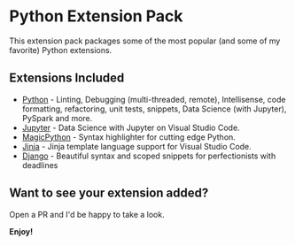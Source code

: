 # Python Extension Pack

This extension pack packages some of the most popular (and some of my favorite) Python extensions.

## Extensions Included

* [Python](https://marketplace.visualstudio.com/items?itemName=donjayamanne.python) - Linting, Debugging (multi-threaded, remote), Intellisense, code formatting, refactoring, unit tests, snippets, Data Science (with Jupyter), PySpark and more.  
* [Jupyter](https://marketplace.visualstudio.com/items?itemName=donjayamanne.jupyter) - Data Science with Jupyter on Visual Studio Code.
* [MagicPython](https://marketplace.visualstudio.com/items?itemName=magicstack.MagicPython) - Syntax highlighter for cutting edge Python.
* [Jinja](https://marketplace.visualstudio.com/items?itemName=wholroyd.jinja) - Jinja template language support for Visual Studio Code.
* [Django](https://marketplace.visualstudio.com/items?itemName=batisteo.vscode-django) - Beautiful syntax and scoped snippets for perfectionists with deadlines

## Want to see your extension added?

Open a PR and I'd be happy to take a look. 

**Enjoy!**

